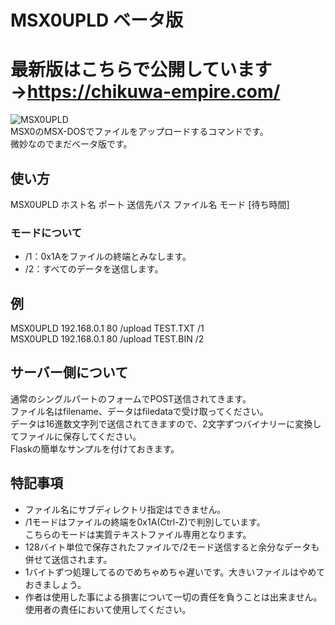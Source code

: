 # MSX0UPLD ベータ版
# 最新版はこちらで公開しています→https://chikuwa-empire.com/
![MSX0UPLD](https://github.com/chikuwa-empire/msx0-iot/assets/124578804/e5c7a5cf-7f1d-405a-9828-447d59ce5ad3)<br>
MSX0のMSX-DOSでファイルをアップロードするコマンドです。<br>
微妙なのでまだベータ版です。<br>
## 使い方
MSX0UPLD ホスト名 ポート 送信先パス ファイル名 モード [待ち時間]<br>
### モードについて
- /1：0x1Aをファイルの終端とみなします。
- /2：すべてのデータを送信します。
## 例
MSX0UPLD 192.168.0.1 80 /upload TEST.TXT /1<br>
MSX0UPLD 192.168.0.1 80 /upload TEST.BIN /2
## サーバー側について
通常のシングルパートのフォームでPOST送信されてきます。<br>
ファイル名はfilename、データはfiledataで受け取ってください。<br>
データは16進数文字列で送信されてきますので、2文字ずつバイナリーに変換してファイルに保存してください。<br>
Flaskの簡単なサンプルを付けておきます。
## 特記事項
- ファイル名にサブディレクトリ指定はできません。
- /1モードはファイルの終端を0x1A(Ctrl-Z)で判別しています。<br>
こちらのモードは実質テキストファイル専用となります。
- 128バイト単位で保存されたファイルで/2モード送信すると余分なデータも併せて送信されます。
- 1バイトずつ処理してるのでめちゃめちゃ遅いです。大きいファイルはやめておきましょう。
- 作者は使用した事による損害について一切の責任を負うことは出来ません。使用者の責任において使用してください。
